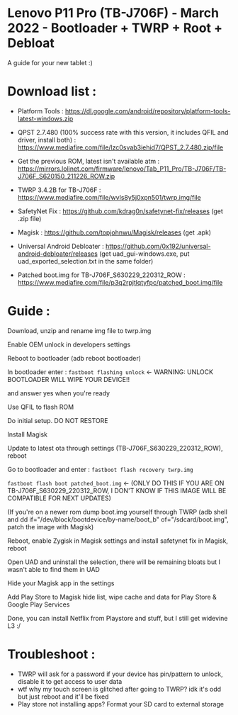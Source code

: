 # Lenovo P11 Pro (TB-J706F) - March 2022 - Bootloader + TWRP + Root + Debloat

A guide for your new tablet :)

# Download list : 

- Platform Tools : https://dl.google.com/android/repository/platform-tools-latest-windows.zip

- QPST 2.7.480 (100% success rate with this version, it includes QFIL and driver, install both) : https://www.mediafire.com/file/lzc0svab3iehid7/QPST_2.7.480.zip/file

- Get the previous ROM, latest isn't available atm : https://mirrors.lolinet.com/firmware/lenovo/Tab_P11_Pro/TB-J706F/TB-J706F_S620150_211226_ROW.zip

- TWRP 3.4.2B for TB-J706F : https://www.mediafire.com/file/wvls8y5j0xpn501/twrp.img/file

- SafetyNet Fix : https://github.com/kdrag0n/safetynet-fix/releases (get .zip file)

- Magisk : https://github.com/topjohnwu/Magisk/releases (get .apk)

- Universal Android Debloater : https://github.com/0x192/universal-android-debloater/releases (get uad_gui-windows.exe, put uad_exported_selection.txt in the same folder)

- Patched boot.img for TB-J706F_S630229_220312_ROW : https://www.mediafire.com/file/p3q2rpjtlqtyfpc/patched_boot.img/file

# Guide : 

Download, unzip and rename img file to twrp.img

Enable OEM unlock in developers settings

Reboot to bootloader (adb reboot bootloader)

In bootloader enter :
`fastboot flashing unlock`  <- WARNING: UNLOCK BOOTLOADER WILL WIPE YOUR DEVICE!!

and answer yes when you're ready

Use QFIL to flash ROM

Do initial setup. DO NOT RESTORE

Install Magisk

Update to latest ota through settings (TB-J706F_S630229_220312_ROW), reboot

Go to bootloader and enter :
`fastboot flash recovery twrp.img`

`fastboot flash boot patched_boot.img` <- (ONLY DO THIS IF YOU ARE ON TB-J706F_S630229_220312_ROW, I DON'T KNOW IF THIS IMAGE WILL BE COMPATIBLE FOR NEXT UPDATES)

(If you're on a newer rom dump boot.img yourself through TWRP (adb shell and dd if="/dev/block/bootdevice/by-name/boot_b" of="/sdcard/boot.img", patch the image with Magisk)

Reboot, enable Zygisk in Magisk settings and install safetynet fix in Magisk, reboot

Open UAD and uninstall the selection, there will be remaining bloats but I wasn't able to find them in UAD

Hide your Magisk app in the settings

Add Play Store to Magisk hide list, wipe cache and data for Play Store & Google Play Services

Done, you can install Netflix from Playstore and stuff, but I still get widevine L3 :/


# Troubleshoot :

- TWRP will ask for a password if your device has pin/pattern to unlock, disable it to get access to user data
- wtf why my touch screen is glitched after going to TWRP? idk it's odd but just reboot and it'll be fixed
- Play store not installing apps? Format your SD card to external storage
